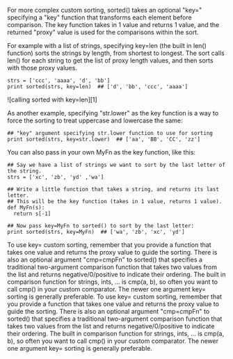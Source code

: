 For more complex custom sorting, sorted() takes an optional "key=" specifying a "key" function that transforms each element before comparison. The key function takes in 1 value and returns 1 value, and the returned "proxy" value is used for the comparisons within the sort.

For example with a list of strings, specifying key=len (the built in len() function) sorts the strings by length, from shortest to longest. The sort calls len() for each string to get the list of proxy length values, and then sorts with those proxy values.
    
```    
strs = ['ccc', 'aaaa', 'd', 'bb']
print sorted(strs, key=len)  ## ['d', 'bb', 'ccc', 'aaaa']
```

![calling sorted with key=len][1]

As another example, specifying "str.lower" as the key function is a way to force the sorting to treat uppercase and lowercase the same:
    
```    
## "key" argument specifying str.lower function to use for sorting
print sorted(strs, key=str.lower)  ## ['aa', 'BB', 'CC', 'zz']
```

You can also pass in your own MyFn as the key function, like this:
    
```    
## Say we have a list of strings we want to sort by the last letter of the string.
strs = ['xc', 'zb', 'yd' ,'wa']

## Write a little function that takes a string, and returns its last letter.
## This will be the key function (takes in 1 value, returns 1 value).
def MyFn(s):
  return s[-1]

## Now pass key=MyFn to sorted() to sort by the last letter:
print sorted(strs, key=MyFn)  ## ['wa', 'zb', 'xc', 'yd']
```

To use key= custom sorting, remember that you provide a function that takes one value and returns the proxy value to guide the sorting. There is also an optional argument "cmp=cmpFn" to sorted() that specifies a traditional two-argument comparison function that takes two values from the list and returns negative/0/positive to indicate their ordering. The built in comparison function for strings, ints, ... is cmp(a, b), so often you want to call cmp() in your custom comparator. The newer one argument key= sorting is generally preferable.
To use key= custom sorting, remember that you provide a function that takes one value and returns the proxy value to guide the sorting. There is also an optional argument "cmp=cmpFn" to sorted() that specifies a traditional two-argument comparison function that takes two values from the list and returns negative/0/positive to indicate their ordering. The built in comparison function for strings, ints, ... is cmp(a, b), so often you want to call cmp() in your custom comparator. The newer one argument key= sorting is generally preferable.
